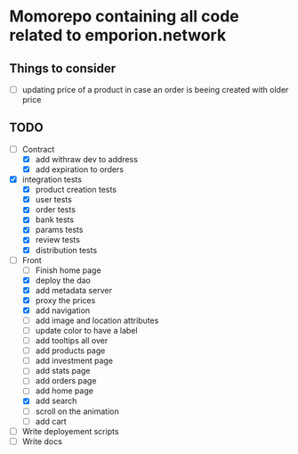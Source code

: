 # Momorepo containing all code related to emporion.network

## Things to consider
- [ ] updating price of a product in case an order is beeing created with older price



## TODO

- [ ] Contract
    - [x] add withraw dev to address
    - [x] add expiration to orders
- [x] integration tests
    - [x] product creation tests
    - [x] user tests
    - [x] order tests
    - [x] bank tests
    - [x] params tests
    - [x] review tests
    - [x] distribution tests
- [ ] Front
    - [ ] Finish home page
    - [x] deploy the dao
    - [x] add metadata server
    - [x] proxy the prices
    - [x] add navigation
    - [ ] add image and location attributes
    - [ ] update color to have a label
    - [ ] add tooltips all over
    - [ ] add products page
    - [ ] add investment page
    - [ ] add stats page
    - [ ] add orders page
    - [ ] add home page
    - [x] add search
    - [ ] scroll on the animation
    - [ ] add cart
- [ ] Write deployement scripts
- [ ] Write docs